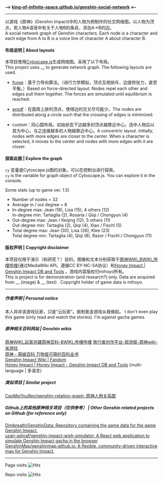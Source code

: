 **—> [king-of-infinite-space.github.io/genshin-social-network](https://king-of-infinite-space.github.io/genshin-social-network) <—**

---

以游戏《原神》(Genshin Impact)中的人物为例制作的社交网络图。以人物为顶点，若人物A语音中有关于人物B的条目，添加A→B的边。\
A social network graph of Genshin characters. Each node is a character and each edge from A to B is a voice line of character A about character B.

#### 布局说明 | About layouts

本项目使用[Cytoscape.js](https://js.cytoscape.org/)生成网络图。采用了以下布局。\
This project uses __ to generate network graph. The following layouts are used.

- [fcose](https://github.com/iVis-at-Bilkent/cytoscape.js-fcose)：基于力导向算法。（进行力学模拟，顶点互相排斥，边提供张力，直至平衡。）Based on force-directed layout. Nodes repel each other and edges pull them together. The forces are simulated until equilibrium is reached.

- [avsdf](https://github.com/iVis-at-Bilkent/cytoscape.js-avsdf)：在圆周上排列顶点，使得边的交叉尽可能少。The nodes are distributed along a circle such that the crossing of edges is minimized.

- custom：同心圆布局。初始状态下边越多的顶点越靠近中心。选中人物后以其为中心，与之连接越多的人物越靠近中心。A concentric layout. Initially, nodes with more edges are closer to the center. When a character is selected, it moves to the center and nodes with more edges with it are closer.

#### 探索此图 | Explore the graph

`cy` 变量是Cytoscape.js图的对象。可以在控制台进行探索。\
`cy` is the variable for graph object of Cytoscape.js. You can explore it in the console.

Some stats (up to game ver. 1.5)
- Number of nodes = 32
- Average in / out degree = 8
- In-degree max: Jean (18), Lisa (15), 4 others (12)\
  In-degree min: Tartaglia (2), Rosaria / Qiqi / Chongyun (4)
- Out-degree max: Jean / Keqing (12), 5 others (11)\
  Out-degree min: Tartaglia (2), Qiqi (4), Xiao / Fischl (5)
- Total degree max: Jean (30), Lisa (26), Klee (23)\
  Total degree min: Tartaglia (4), Qiqi (8), Razor / Fischl / Chongyun (11)


#### 版权声明 | Copyright disclaimer

本项目仅用于演示（和研究？）目的。图像和文本分别获取于[原神WIKI_BWIKI_哔哩哔哩](https://wiki.biligame.com/ys/%E9%A6%96%E9%A1%B5)(通过MediaWiki API。遵循CC BY-NC-SA协议）和[Honey Impact |  Genshin Impact DB and Tools](https://genshin.honeyhunterworld.com/) 。游戏内容版权归mihoyo所有。\
This is project is for demonstration (and research?) only. Data are acquired from __ (image) & __ (text) . Copyright holder of game data is mihoyo.

---

##### 作者声明 | Personal notice
本人并非该游戏玩家，只是“云玩家”。抵制氪金游戏从我做起。
I don't even play this game (only read and watch the stories). I'm against gacha games.

##### 原神相关百科网站 | Genshin wikis
[原神WIKI_玩家共建原神百科-BWIKI_哔哩哔哩](https://wiki.biligame.com/ys/%E9%A6%96%E9%A1%B5)
[旅行者创作平台-观测枢-原神wiki-米游社](https://bbs.mihoyo.com/ys/obc/)  
[原神 - 萌娘百科 万物皆可萌的百科全书](https://zh.moegirl.org.cn/%E5%8E%9F%E7%A5%9E)  
[Genshin Impact Wiki | Fandom](https://genshin-impact.fandom.com/wiki/Genshin_Impact_Wiki)  
[Honey Impact | Honey Impact - Genshin Impact DB and Tools](https://genshin.honeyhunterworld.com/) (multi-language | 多语言)

##### 类似项目 | Similar project
[CaoMeiYouRen/genshin-relation-graph: 原神人物关系图](https://github.com/CaoMeiYouRen/genshin-relation-graph)

##### Github上的其他原神相关项目（仅供参考） | Other Genshin related projects on Github (for reference only)
[Dimbreath/GenshinData: Repository containing the game data for the game Genshin Impact.](https://github.com/Dimbreath/GenshinData)  
[uzair-ashraf/genshin-impact-wish-simulator: A React web application to simulate Genshin Impact gacha in the browser](https://github.com/uzair-ashraf/genshin-impact-wish-simulator)  
[GenshinMap/genshinmap.github.io: A flexible, community-driven interactive map for Genshin Impact.](https://github.com/GenshinMap/genshinmap.github.io)

---

Page visits
![Hits](https://kois.pythonanywhere.com/nocount/tag.svg?url=https%3A%2F%2Fking-of-infinite-space.github.io%2Fgenshin-social-network)

Repo visits
![Hits](https://kois.pythonanywhere.com/count/tag.svg?url=https%3A%2F%2Fgithub.com%2FKing-of-Infinite-Space%2Fgenshin-social-network)
